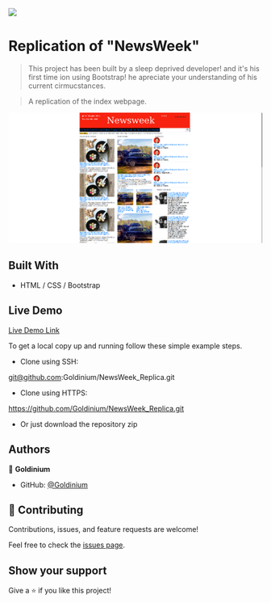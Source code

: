 ![](https://img.shields.io/badge/Microverse-blueviolet)

# Replication of "NewsWeek"

> This project has been built by a sleep deprived developer! and it's his first time ion using Bootstrap! he apreciate your understanding of his current cirmucstances.

> A replication of the index webpage.

![screenshot](./images/screenshot.png)

## Built With

- HTML / CSS / Bootstrap

## Live Demo

[Live Demo Link](https://goldinium.github.io/NewsWeek_Replica/)

To get a local copy up and running follow these simple example steps.

- Clone using SSH:

git@github.com:Goldinium/NewsWeek_Replica.git

- Clone using HTTPS:

https://github.com/Goldinium/NewsWeek_Replica.git

- Or just download the repository zip

## Authors

👤 **Goldinium**
- GitHub: [@Goldinium](https://github.com/Goldinium)

## 🤝 Contributing

Contributions, issues, and feature requests are welcome!

Feel free to check the [issues page](https://github.com/Goldinium/NewsWeek_Replica/issues).

## Show your support

Give a ⭐️ if you like this project!
